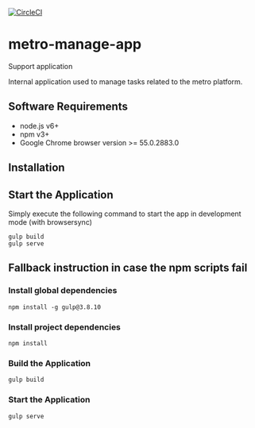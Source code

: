 [![CircleCI](https://circleci.com/gh/topcoder-platform/admin-app.svg?style=svg)](https://circleci.com/gh/topcoder-platform/admin-app)
# metro-manage-app
Support application

Internal application used to manage tasks related to the metro platform.

## Software Requirements

- node.js v6+
- npm v3+
- Google Chrome browser version >= 55.0.2883.0

## Installation

## Start the Application

Simply execute the following command to start the app in development mode (with browsersync)
```
gulp build
gulp serve
```

## Fallback instruction in case the npm scripts fail

### Install global dependencies

```npm install -g gulp@3.8.10```

### Install project dependencies

```
npm install
```
### Build the Application

```gulp build```

### Start the Application

```gulp serve```
